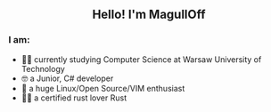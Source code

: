 <h2 align="center">Hello! I'm MagullOff</h2>
                                                                                                                                   
### I am:
- 👨‍🎓 currently studying Computer Science at Warsaw University of Technology
- 🤓 a Junior, C# developer
- 🐧 a huge Linux/Open Source/VIM enthusiast
- 🏳️‍🌈 a certified rust lover Rust
